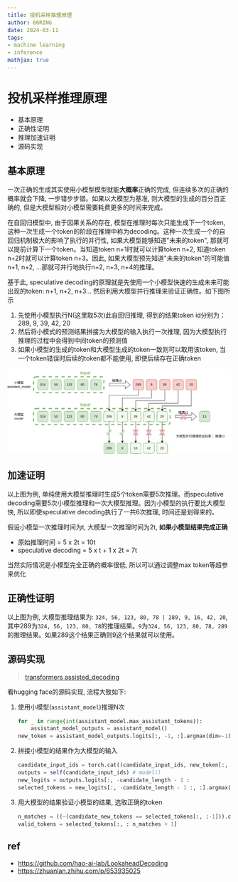 ```yaml
---
title: 投机采样推理原理
author: 66RING
date: 2024-03-11
tags: 
- machine learning
- inference
mathjax: true
---
```


# 投机采样推理原理

- 基本原理
- 正确性证明
- 推理加速证明
- 源码实现


## 基本原理

一次正确的生成其实使用小模型模型就能**大概率**正确的完成, 但连续多次的正确的概率就会下降, 一步错步步错。如果以大模型为基准, 则大模型的生成的百分百正确的, 但是大模型相对小模型需要耗费更多的时间来完成。

在自回归模型中, 由于因果关系的存在, 模型在推理时每次只能生成下一个token, 这种一次生成一个token的阶段在推理中称为decoding。这种一次生成一个的自回归机制极大的影响了执行的并行性, 如果大模型能够知道"未来的token", 那就可以提前计算下一个token。当知道token n+1时就可以计算token n+2, 知道token n+2时就可以计算token n+3。因此, 如果大模型预先知道"未来的token"的可能值n+1, n+2, ...那就可并行地执行n+2, n+3, n+4的推理。

基于此, speculative decoding的原理就是先使用一个小模型快速的生成未来可能出现的token: n+1, n+2, n+3... 然后利用大模型并行推理来验证正确性。如下图所示

1. 先使用小模型执行N(这里取5次)此自回归推理, 得到的结果token id分别为：289, 9, 39, 42, 20
2. 然后将小模式的预测结果拼接为大模型的输入执行一次推理, 因为大模型执行推理的过程中会得到中间token的预测值
3. 如果小模型的生成的token和大模型生成的token一致则可以取用该token, 当一个token错误时后续的token都不能使用, 即使后续存在正确token

![](https://raw.githubusercontent.com/66RING/66RING/master/.github/images/Notes/universe/ml/speculative_decoding.png)


## 加速证明

以上图为例, 单纯使用大模型推理时生成5个token需要5次推理。而speculative decoding需要5次小模型推理和一次大模型推理。因为小模型的执行要比大模型快, 所以即使speculative decoding执行了一共6次推理, 时间还是划得来的。

假设小模型一次推理时间为t, 大模型一次推理时间为2t, **如果小模型结果完成正确**

- 原始推理时间 = 5 x 2t = 10t
- speculative decoding = 5 x t + 1 x 2t = 7t

当然实际情况是小模型完全正确的概率很低, 所以可以通过调整max token等超参来优化


## 正确性证明

以上图为例, 大模型推理结果为: `324, 56, 123, 80, 78 | 289, 9, 16, 42, 20`, 其中289为`324, 56, 123, 80, 78`的推理结果。`9`为`324, 56, 123, 80, 78, 289`的推理结果。如果289这个结果正确则9这个结果就可以使用。


## 源码实现

> [transformers assisted_decoding](https://github.com/huggingface/transformers/blob/4b796978656e461177a83d58ec3c2b06152c63db/src/transformers/generation/utils.py#L4186)

看hugging face的源码实现, 流程大致如下:

1. 使用小模型(`assistant_model`)推理N次
    ```python
    for _ in range(int(assistant_model.max_assistant_tokens)):
        assistant_model_outputs = assistant_model()
    new_token = assistant_model_outputs.logits[:, -1, :].argmax(dim=-1)
    ```
2. 拼接小模型的结果作为大模型的输入
    ```python
    candidate_input_ids = torch.cat((candidate_input_ids, new_token[:, None]), dim=-1)
    outputs = self(candidate_input_ids) # model()
    new_logits = outputs.logits[:, -candidate_length - 1 :
    selected_tokens = new_logits[:, -candidate_length - 1 :, :].argmax(dim=-1)
    ```
3. 用大模型的结果验证小模型的结果, 选取正确的token
    ```python
    n_matches = ((~(candidate_new_tokens == selected_tokens[:, :-1])).cumsum(dim=-1) < 1).sum()
    valid_tokens = selected_tokens[:, : n_matches + 1]
    ```

## ref

- https://github.com/hao-ai-lab/LookaheadDecoding
- https://zhuanlan.zhihu.com/p/653935025


